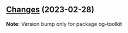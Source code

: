 ## [Changes](https://github.com/Maxpsc/creator/compare/v0.0.2...v0.0.3) (2023-02-28)

**Note:** Version bump only for package og-toolkit